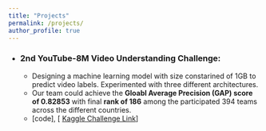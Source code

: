 ```yaml
---
title: "Projects"
permalink: /projects/
author_profile: true
---
```



-   ### 2nd YouTube-8M Video Understanding Challenge:
    -  Designing a machine learning model with size constarined of 1GB to predict video labels. Experimented with three different architectures. 
    -  Our team could achieve the **Gloabl Average Precision (GAP) score of 0.82853** with final **rank of 186** among the participated 394 teams across the different countries.
    -  \[code\], \[ [Kaggle Challenge Link](https://www.kaggle.com/c/youtube8m-2018)\]
